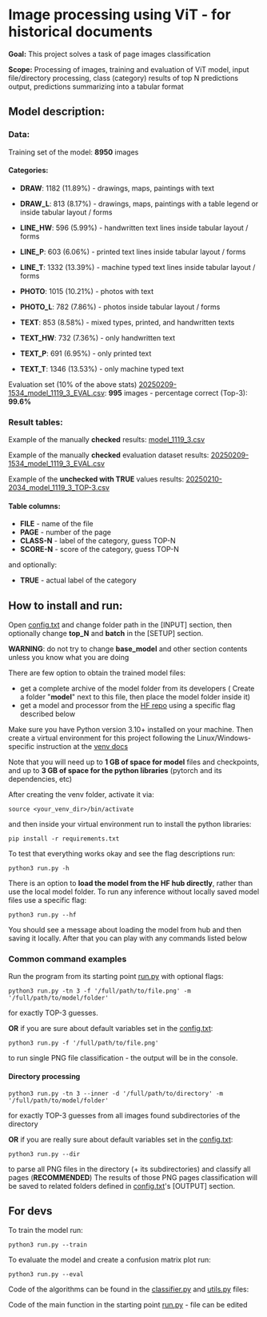 # Image processing using ViT - for historical documents

**Goal:** This project solves a task of page images classification

**Scope:** Processing of images, training and evaluation of ViT model,
input file/directory processing, class (category) results of top
N predictions output, predictions summarizing into a tabular format 

## Model description:

### Data:

Training set of the model: **8950** images 

#### Categories:

- **DRAW**:	1182	(11.89%)  - drawings, maps, paintings with text

- **DRAW_L**:	813	(8.17%)   - drawings, maps, paintings with a table legend or inside tabular layout / forms

- **LINE_HW**:	596	(5.99%)   - handwritten text lines inside tabular layout / forms

- **LINE_P**:	603	(6.06%)   - printed text lines inside tabular layout / forms

- **LINE_T**:	1332	(13.39%)  - machine typed text lines inside tabular layout / forms

- **PHOTO**:	1015	(10.21%)  - photos with text

- **PHOTO_L**:	782	(7.86%)   - photos inside tabular layout / forms

- **TEXT**:	853	(8.58%)   - mixed types, printed, and handwritten texts 

- **TEXT_HW**:	732	(7.36%)   - only handwritten text

- **TEXT_P**:	691	(6.95%)   - only printed text

- **TEXT_T**:	1346	(13.53%)  - only machine typed text

Evaluation set (10% of the above stats) [20250209-1534_model_1119_3_EVAL.csv](result/tables/20250209-1534_model_1119_3_EVAL.csv):	**995** images - percentage correct (Top-3):  **99.6%**

### Result tables:

Example of the manually **checked** results: [model_1119_3.csv](result%2Ftables%2Fmodel_1119_3.csv)

Example of the manually **checked** evaluation dataset results: [20250209-1534_model_1119_3_EVAL.csv](result/tables/20250209-1534_model_1119_3_EVAL.csv)

Example of the **unchecked with TRUE** values results: [20250210-2034_model_1119_3_TOP-3.csv](result/tables/20250210-2034_model_1119_3_TOP-3.csv)

#### Table columns:

- **FILE** - name of the file
- **PAGE** - number of the page
- **CLASS-N** - label of the category, guess TOP-N 
- **SCORE-N** - score of the category, guess TOP-N

and optionally:
 
- **TRUE** - actual label of the category

## How to install and run:

Open [config.txt](config.txt) and change folder path in the \[INPUT\] section, then optionally change **top_N** and **batch** in the \[SETUP\] section.

**WARNING**: do not try to change **base_model** and other section contents unless you know what you are doing

There are few option to obtain the trained model files:

- get a complete archive of the model folder from its developers ( Create a folder "**model**" next to this file, then place the model folder inside it)
- get a model and processor from the [HF repo](https://huggingface.co/k4tel/vit-historical-page) using a specific flag described below

Make sure you have Python version 3.10+ installed on your machine.
Then create a virtual environment for this project following the Linux/Windows-specific instruction at the [venv docs](https://docs.python.org/3/library/venv.html)

Note that you will need up to **1 GB of space for model** files and checkpoints, 
and up to **3 GB of space for the python libraries** (pytorch and its dependencies, etc)

After creating the venv folder, activate it via:

    source <your_venv_dir>/bin/activate

and then inside your virtual environment run to install the python libraries:

    pip install -r requirements.txt

To test that everything works okay and see the flag descriptions run:

    python3 run.py -h

There is an option to **load the model from the HF hub directly**, rather than use the local model folder.
To run any inference without locally saved model files use a specific flag: 

    python3 run.py --hf

You should see a message about loading the model from hub and then saving it locally. 
After that you can play with any commands listed below

### Common command examples

Run the program from its starting point [run.py](run.py) with optional flags:

    python3 run.py -tn 3 -f '/full/path/to/file.png' -m '/full/path/to/model/folder'

for exactly TOP-3 guesses. 

**OR** if you are sure about default variables set in the [config.txt](config.txt):

    python3 run.py -f '/full/path/to/file.png'


to run single PNG file classification - the output will be in the console. 

#### Directory processing

    python3 run.py -tn 3 --inner -d '/full/path/to/directory' -m '/full/path/to/model/folder'

for exactly TOP-3 guesses from all images found subdirectories of the directory

**OR** if you are really sure about default variables set in the [config.txt](config.txt):

    python3 run.py --dir 

to parse all PNG files in the directory (+ its subdirectories) and classify all pages (**RECOMMENDED**)
The results of those PNG pages classification will be saved to related folders defined in [config.txt](config.txt)'s \[OUTPUT\] section.

## For devs

To train the model run: 

    python3 run.py --train  

To evaluate the model and create a confusion matrix plot run: 

    python3 run.py --eval  

Code of the algorithms can be found in the [classifier.py](classifier.py) and [utils.py](utils.py) files:

Code of the main function in the starting point [run.py](run.py) - file can be edited

